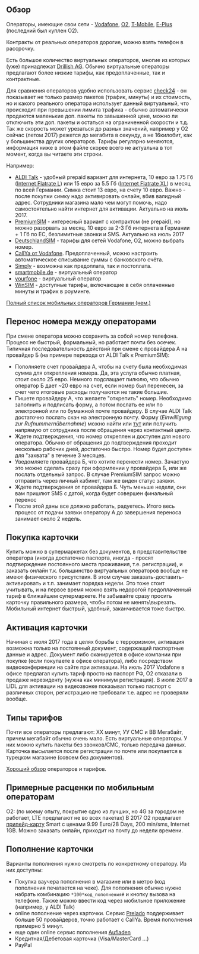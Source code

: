 ## Обзор
Операторы, имеющие свои сети - [Vodafone](https://www.vodafone.de/), [O2](https://www.o2online.de/), [T-Mobile](https://www.t-mobile.de/), [E-Plus](https://www.handyflatrate.de/) (последний был куплен O2).

Контракты от реальных операторов дорогие, можно взять телефон в рассрочку.

Есть большое количество виртуальных операторов, многие из которых (уже) принадлежат [Drillish AG](https://de.wikipedia.org/wiki/Drillisch).
Обычно виртуальные операторы предлагают более низкие тарифы, как предоплаченные, так и контрактные.

Для сравнения операторов удобно использовать сервис [check24](https://check24.de) - он показывает не только размер пакетов (трафик, минуты) и их стоимость, но и какого реального оператора использует данный виртуальный, что происходит при превышении лимита трафика - обычно автоматически продаются маленькие доп. пакеты по завышенной цене, можно ли отключить эти доп. пакеты и остаться на ограниченной скорости и т.д. Так же скорость может урезаться до разных значений, например у O2 сейчас (летом 2017) режется до мегабита в секунду, а не 16килобит, как у большинства других операторов.
Тарифы регулярно меняются, информация ниже в этом файле скорее всего не актуальна в тот момент, когда вы читаете эти строки.

Например:
- [ALDI Talk](https://www.alditalk-kundenbetreuung.de/de) - удобный prepaid вариант для интернета, 10 евро за 1.75 Гб ([Internet Flatrate L](https://www.alditalk.de/internet-flat-l)) или 15 евро за 5.5 Гб ([Internet Flatrate XL](https://www.alditalk.de/internet-flat-xl)) в месяц по всей Германии. Симка стоит 13 евро, на счету 10 евро. Важно - после покупки симку надо активировать онлайн, вбив валидный адрес. Сотрудники магазина мало чем могут помочь, надо самостоятельно найти интернет для активации. Актуально на июль 2017.
- [PremiumSIM](https://www.premiumsim.de/) - интересный вариант с контрактом (не prepaid), но можно разорвать за месяц. 10 евро за 2-3 Гб интернета в Германии + 1 Гб по ЕС, безлимитные звонки и SMS. Актуально на июль 2017
- [DeutschlandSIM](https://www.deutschlandsim.de/) - тарифы для сетей Vodafone, O2, можно выбрать номер.
- [CallYa от Vodafone](https://www.vodafone.de/privat/handys-tablets-tarife/prepaid-ohne-vertrag.html). Предоплаченный, можно настроить автоматическое списывание суммы с банковского счёта.
- [Simply](https://www.simplytel.de/) - возможна как предоплата, так и постоплата.
- [smartmobile.de](https://www.smartmobil.de/) - виртуальный оператор
- [yourfone](https://www.yourfone.de) - виртуальный оператор
- [WinSIM](https://www.winsim.de/) - доступные тарифы, включающие в себя оплаченные минуты и трафик в роуминге.

[Полный список мобильных операторов Германии (нем.)](https://de.wikipedia.org/wiki/Liste_der_Mobilfunkdiscounter_in_Deutschland)

## Перенос номера между операторами
При смене оператора можно сохранить за собой номер телефона. Процесс не быстрый, формальный, но работает почти без осечек.
Типичная последовательность действий при смене с провайдера А на провайдер Б (на примере перехода от ALDI Talk к PremiumSIM):
- Пополняете счет провайдера А, чтобы на счету была необходимая сумма для открепления номера. Да, эта услуга обычно платная, стоит около 25 евро. Немного подслащает пилюлю, что обычно оператор Б дает ~20 евро на счет, если номер был перенесен, за счет чего итоговые расходы получаются не такие большие.
- Пишете провайдеру А, что желаете "открепить" номер. Необходимо заполнить и подписать форму, а потом послать ее или по электронной или по бумажной почте провайдеру. В случае ALDI Talk достаточно послать скан на электронную почту. Форму (*Einwilligung zur Rufnummernübernahme*) можно найти или [тут](https://www.alditalk.de/downloads-formulare) или получить напрямую от сотрудника после обращения через контактный центр.
- Ждете подтверждения, что номер откреплен и доступен для нового оператора. Обычно от обращения до подтверждения проходит несколько рабочих дней, достаточно быстро. Номер будет доступен для "захвата" в течение 3 месяцев.
- Уведомляете провайдера Б, что хотите перенести номер. Зачастую это можно сделать сразу при оформлении у провайдера Б, или же послать отдельный запрос. В случае PremiumSIM запрос можно отправить через личный кабинет, там же виден статус заявки.
- Ждете подтверждения от провайдера Б. Чуть меньше недели, они вам пришлют SMS с датой, когда будет совершен финальный перенос
- После этой даны все должно работать, радуетесь. Итого весь процесс от подачи заявки оператору А до завершения переноса занимает около 2 недель.

## Покупка карточки
Купить можно в супермаркетах без документов, в представительстве оператора (иногда достаточно паспорта, иногда - просят подтверждение постоянного места проживания, т.е. регистрации), и заказать онлайн т.к. большинство виртуальных операторов вообще не имеют физического присутствия. В этом случае заказать-доставить-активировать и т.п. занимает порядка недели. Это тоже стоит учитывать, и на первое время можно взять недорогой предоплаченный тариф в ближайшем супермаркете.
Не забывайте сразу просить карточку правильного размера, чтобы потом не менять\вырезать.
Мобильный интернет быстрый, удобный, заканчивается тоже быстро.

## Активация карточки
Начиная с июля 2017 года в целях борьбы с терроризмом, активация возможна только на постоянный документ, содержащий паспортные данные и адрес. Документ либо сканируется в офисе компании при покупке (если покупаете в офисе оператора), либо посредством видеоконференции на сайте при активации. На июль 2017 Vodafone в офисе предлагал купить тариф просто на паспорт РФ, O2 отказали в продаже нерезиденту (нужна как минимум регистрация).
В июле 2017 в LIDL для активации на видеозвонке показывал только паспорт с различных сторон, регистрацию не требовали т.е. адрес не проверяли вообще.

## Типы тарифов
Почти все операторы предлагают:
ХХ минут, УУ СМС и ВВ Мегабайт, причем мегабайт обычно очень мало.
Есть виртуальные операторы. У них можно купить пакеты без звонков/СМС, только передача данных. Карточка высылается после регистрации по почте или покупается в турецком магазине (совсем без документов).

[Хороший обзор](http://prepaid-data-sim-card.wikia.com/wiki/Germany) операторов и тарифов.

## Примерные расценки по мобильным операторам
О2: (по моему опыту, покрытие одно из лучших, но 4G за городом не работает, LTE предлагают не во всех пакетах)
В 2017 O2 предлагает [припейд-карту](http://02-freikarte.de/) Smart с ценами 9.99 Euro/28 Days, 200 min/sms, Internet 1GB. Можно заказать онлайн, приходит на почту до недели времени. 

## Пополнение карточки
Варианты пополнения нужно смотреть по конкретному оператору. Из них доступны:
- Покупка ваучера пополнения в магазине или в метро (код пополнения печатается на чеке). Для пополнения обычно нужно набрать комбинацию `*100*код_пополнения#` и кнопку вызова на телефоне.  Также можно ввести код через мобильное приложение (например, у ALDI Talk)
- online пополнение через карточки. Сервис [Prelado](https://www.prelado.de/) поддерживает больше 50 провайдеров, точно работает с CallYa. Время пополнения примерно 5 минут.
- еще один online сервис пополнения [Aufladen](https://www.aufladen.de/en)
- Кредитная/Дебетовая карточка (Visa/MasterСard ...)
- PayPal
